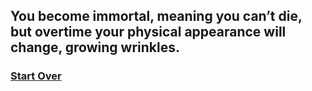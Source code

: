 ## You become immortal, meaning you can’t die, but overtime your physical appearance will change, growing wrinkles.

### [Start Over](home.md)